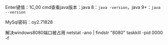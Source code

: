 Enter键值：1C,00
cmd查看java版本：java 8：`java -version`，java 9+：`java --version`

MySql密码：oy2.71828

解决windows8080端口被占用
netstat -ano | findstr "8080"
taskkill -pid 0000 -f